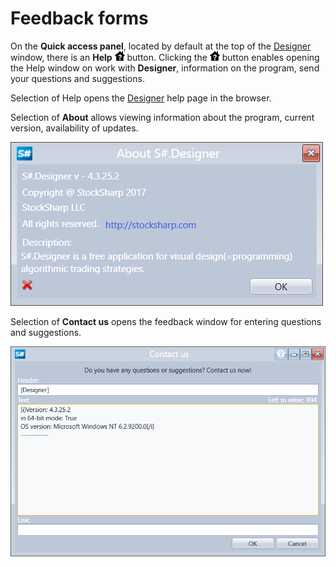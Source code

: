 # Feedback forms

On the **Quick access panel**, located by default at the top of the [Designer](Designer.md) window, there is an **Help** ![Designer The connection settings 09](../images/Designer_connection_settings_09.png) button. Clicking the ![Designer The connection settings 09](../images/Designer_connection_settings_09.png) button enables opening the Help window on work with **Designer**, information on the program, send your questions and suggestions.

Selection of Help opens the [Designer](Designer.md) help page in the browser.

Selection of **About** allows viewing information about the program, current version, availability of updates.

![Designer About](../images/Designer_About.png)

Selection of **Contact us** opens the feedback window for entering questions and suggestions.

![Designer contact us 1](../images/Designer_contact_us_1.png)
